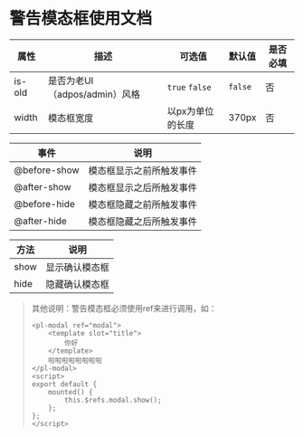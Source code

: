 # 警告模态框使用文档

| 属性     | 描述                    | 可选值            | 默认值     | 是否必填 |
| ------ | --------------------- | -------------- | ------- | ---- |
| is-old | 是否为老UI（adpos/admin）风格 | `true` `false` | `false` | 否    |
| width  | 模态框宽度                 | 以px为单位的长度      | 370px   | 否    |

| 事件           | 说明           |
| ------------ | ------------ |
| @before-show | 模态框显示之前所触发事件 |
| @after-show  | 模态框显示之后所触发事件 |
| @before-hide | 模态框隐藏之前所触发事件 |
| @after-hide  | 模态框隐藏之后所触发事件 |

| 方法   | 说明      |
| ---- | ------- |
| show | 显示确认模态框 |
| hide | 隐藏确认模态框 |



> 其他说明：警告模态框必须使用ref来进行调用，如：
>
> ```vue
> <pl-modal ref="modal">
>     <template slot="title">
>         你好
>     </template>
>     啦啦啦啦啦啦啦啦
> </pl-modal>
> <script>
> export default {
>     mounted() {
>         this.$refs.modal.show();
>     };
> };
> </script>
> ```
>
